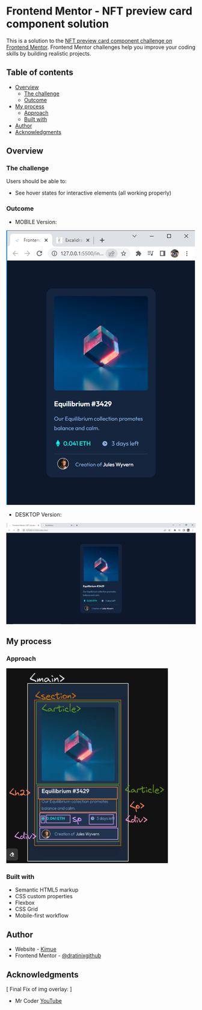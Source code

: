 # Frontend Mentor - NFT preview card component solution

This is a solution to the [NFT preview card component challenge on Frontend Mentor](https://www.frontendmentor.io/challenges/nft-preview-card-component-SbdUL_w0U). Frontend Mentor challenges help you improve your coding skills by building realistic projects. 

## Table of contents

- [Overview](#overview)
  - [The challenge](#the-challenge)
  - [Outcome](#outcome)
- [My process](#my-process)
  - [Approach](#approach)
  - [Built with](#built-with)
- [Author](#author)
- [Acknowledgments](#acknowledgments)


## Overview

### The challenge

Users should be able to:

- See hover states for interactive elements (all working properly)

### Outcome

- MOBILE Version:

![](ssMobile.PNG)

- DESKTOP Version:

![](ssDesktop.PNG)


## My process

### Approach

![](theApproach.PNG)

### Built with

- Semantic HTML5 markup
- CSS custom properties
- Flexbox
- CSS Grid
- Mobile-first workflow


## Author

- Website - [Kimue](https://dratinixgithub.github.io/FEM---nft-preview-card-component/)
- Frontend Mentor - [@dratinixgithub](https://www.frontendmentor.io/profile/dratinixgithub)


## Acknowledgments

[ Final Fix of img overlay: ]
- Mr Coder [YouTube](https://www.youtube.com/channel/UCsv_Hi2fnZ_FGG0rko1OzWg)